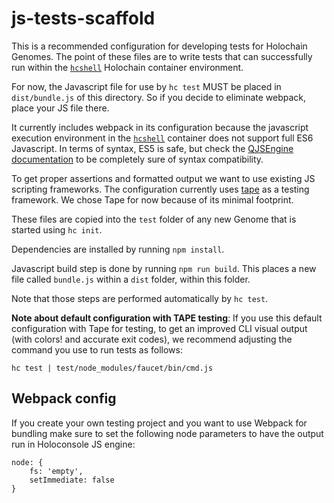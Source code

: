 # js-tests-scaffold

This is a recommended configuration for developing tests for Holochain Genomes. The point of these files are to write tests that can successfully run within the [`hcshell`](https://github.com/holochain/holosqape#Hcshell) Holochain container environment.
 
For now, the Javascript file for use by `hc test` MUST be placed in `dist/bundle.js` of this directory. So if you decide to eliminate webpack, place your JS file there.

It currently includes webpack in its configuration because the javascript execution environment in the [`hcshell`](https://github.com/holochain/holosqape#Hcshell) container does not support full ES6 Javascript.
In terms of syntax, ES5 is safe, but check the [QJSEngine documentation](http://doc.qt.io/qt-5/qtqml-javascript-functionlist.html) to be completely sure of syntax compatibility.

To get proper assertions and formatted output we want to use existing JS scripting frameworks. The configuration currently uses [tape](https://github.com/substack/tape) as a testing framework. We chose Tape for now because of its minimal footprint.

These files are copied into the `test` folder of any new Genome that is started using `hc init`.

Dependencies are installed by running `npm install`.

Javascript build step is done by running `npm run build`. This places a new file called `bundle.js` within a `dist` folder, within this folder.

Note that those steps are performed automatically by `hc test`.

**Note about default configuration with TAPE testing**: If you use this default configuration with Tape for testing, to get an improved CLI visual output (with colors! and accurate exit codes), we recommend adjusting the command you use to run tests as follows:
```
hc test | test/node_modules/faucet/bin/cmd.js
```

## Webpack config
If you create your own testing project and you want to use Webpack for bundling make sure to set the following node parameters to have the output run in Holoconsole JS engine:

```
node: {
	fs: 'empty',
	setImmediate: false
}
```

